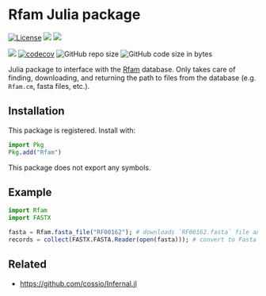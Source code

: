 # Rfam Julia package

[![License](https://img.shields.io/badge/license-MIT-green.svg)](https://github.com/cossio/Rfam.jl/blob/master/LICENSE.md)
[![](https://img.shields.io/badge/docs-stable-blue.svg)](https://cossio.github.io/Rfam.jl/stable)
[![](https://img.shields.io/badge/docs-dev-blue.svg)](https://cossio.github.io/Rfam.jl/dev)

![](https://github.com/cossio/Rfam.jl/workflows/CI/badge.svg)
[![codecov](https://codecov.io/gh/cossio/Rfam.jl/branch/master/graph/badge.svg?token=i8LbFG9gdj)](https://codecov.io/gh/cossio/Rfam.jl)
![GitHub repo size](https://img.shields.io/github/repo-size/cossio/Rfam.jl)
![GitHub code size in bytes](https://img.shields.io/github/languages/code-size/cossio/Rfam.jl)

Julia package to interface with the [Rfam](https://rfam.org) database. Only takes care of finding, downloading, and returning the path to files from the database (e.g. `Rfam.cm`, fasta files, etc.).

## Installation

This package is registered. Install with:

```julia
import Pkg
Pkg.add("Rfam")
```

This package does not export any symbols.

## Example

```julia
import Rfam
import FASTX

fasta = Rfam.fasta_file("RF00162"); # downloads `RF00162.fasta` file and returns local path
records = collect(FASTX.FASTA.Reader(open(fasta))); # convert to Fasta records
```

## Related

* https://github.com/cossio/Infernal.jl